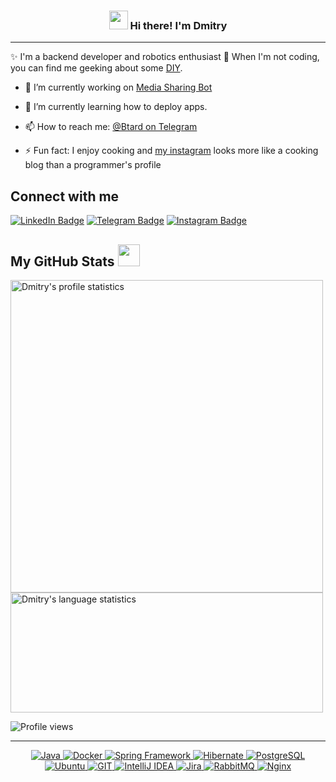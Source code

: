 <!-- Heading -->
<h3 align="center"><img src = "https://raw.githubusercontent.com/MartinHeinz/MartinHeinz/master/wave.gif" width = 30px> Hi there! I'm Dmitry</h3>


 <!-- About section -->

---
✨ I'm a backend developer and robotics enthusiast 🤖
When I'm not coding, you can find me geeking about some [DIY](https://t.me/guydoingstuff).

- 🔭 I’m currently working on [Media Sharing Bot](https://github.com/setNewPassword/media-sharing-bot)

- 🌱 I’m currently learning how to deploy apps.

- 📫 How to reach me: [@Btard on Telegram](https://t.me/btard)

- ⚡ Fun fact: I enjoy cooking and [my instagram](https://www.instagram.com/p/CJZSvN6omxX) looks more like a cooking blog than a programmer's profile

<!-- About section: END -->


<!-- Connect section -->

<h2>Connect with me </h3>
<p>
<a href="https://www.linkedin.com/in/setnewpassword"><img src="https://img.shields.io/badge/-setNewPassword-blue?style=plastic&amp;labelColor=blue&amp;logo=LinkedIn&amp;link=https://www.linkedin.com/in/setnewpassword" alt="LinkedIn Badge"></a>
<a href="https://t.me/btard"><img src="https://img.shields.io/badge/-Dmitry%20Evtukhin-informational?style=plastic&amp;labelColor=informational&amp;logo=Telegram&amp;link=https://t.me/btard" alt="Telegram Badge"></a>
<a href="https://www.instagram.com/dee_irk"><img src="https://img.shields.io/badge/-dee_irk-informational?style=plastic&amp;labelColor=informational&amp;logo=Instagram&amp;logoColor=white&amp;link=https://www.instagram.com/dee_irk" alt="Instagram Badge"></a>
   </p>

 <!-- Connect section: END -->

  <!-- GitHub section -->

##  My GitHub Stats <img src = "https://i.pinimg.com/originals/65/c4/f4/65c4f452571be1261e9c623f7da488ac.gif" width = 35px>

 <div>
   <img src="https://github-readme-stats.anuraghazra1.vercel.app/api?username=setNewPassword&show_icons=true"  alt="Dmitry's profile statistics" width="500px"/>
<br>
  <img src="https://github-readme-stats.vercel.app/api/top-langs?username=setNewPassword&langs_count=4&show_icons=true&locale=en&layout=compact&theme=light" alt="Dmitry's language statistics" height="192px"  width="500px"/>
</div>

<!-- GitHub section: END -->

<!-- Profile Views -->

<p align="left"> <img src="https://komarev.com/ghpvc/?username=setNewPassword&label=Profile%20views&color=0e75b6&style=flat" alt="Profile views" />
</p>

---
<p align="center">
  <a href="https://www.java.com" target="_blank">
    <img src="https://img.shields.io/badge/Java-ED8B00?style=for-the-badge&logo=openjdk&logoColor=white" alt="Java">
  </a>
<a href="https://www.docker.com" target="_blank">
    <img src="https://img.shields.io/badge/Docker-%232496ED.svg?style=for-the-badge&logo=docker&logoColor=white" alt="Docker">
  </a>
<a href="https://spring.io" target="_blank">
    <img src="https://img.shields.io/badge/Spring-6DB33F?style=for-the-badge&logo=spring&logoColor=white" alt="Spring Framework">
  </a>
<a href="https://hibernate.org" target="_blank">
    <img src="https://img.shields.io/badge/Hibernate-59666C?style=for-the-badge&logo=Hibernate&logoColor=white" alt="Hibernate">
  </a>
<a href="https://www.postgresql.org" target="_blank">
    <img src="https://img.shields.io/badge/PostgreSQL-316192?style=for-the-badge&logo=postgresql&logoColor=white" alt="PostgreSQL">
  </a>
<br>
<a href="https://ubuntu.com" target="_blank">
    <img src="https://img.shields.io/badge/Ubuntu-E95420?style=for-the-badge&logo=ubuntu&logoColor=white" alt="Ubuntu">
  </a>
<a href="https://git-scm.com" target="_blank">
    <img src="https://img.shields.io/badge/GIT-E44C30?style=for-the-badge&logo=git&logoColor=white" alt="GIT">
  </a>
<a href="https://www.jetbrains.com/idea" target="_blank">
    <img src="https://img.shields.io/badge/IntelliJ_IDEA-000000.svg?style=for-the-badge&logo=intellij-idea&logoColor=white" alt="IntelliJ IDEA">
  </a>
<a href="https://www.atlassian.com/software/jira" target="_blank">
    <img src="https://img.shields.io/badge/Jira-0052CC?style=for-the-badge&logo=Jira&logoColor=white" alt="Jira">
  </a>
<a href="https://www.rabbitmq.com" target="_blank">
    <img src="https://img.shields.io/badge/Rabbitmq-FF6600?style=for-the-badge&logo=rabbitmq&logoColor=white" alt="RabbitMQ">
  </a>
<a href="https://nginx.org" target="_blank">
    <img src="https://img.shields.io/badge/nginx-%23009639.svg?style=for-the-badge&logo=nginx&logoColor=white" alt="Nginx">
  </a>

</p>